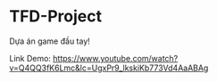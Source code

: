 # TFD-Project

Dựa án game đầu tay!

Link Demo: https://www.youtube.com/watch?v=Q4QQ3fK6Lmc&lc=UgxPr9_lkskiKb773Vd4AaABAg
